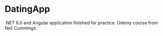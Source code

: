 # DatingApp

.NET 6.0 and Angular application finished for practice. Udemy course from Neil Cummings.
